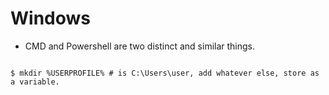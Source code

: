 
# Windows
- CMD and Powershell are two distinct and similar things.
``` shell

$ mkdir %USERPROFILE% # is C:\Users\user, add whatever else, store as a variable.

```